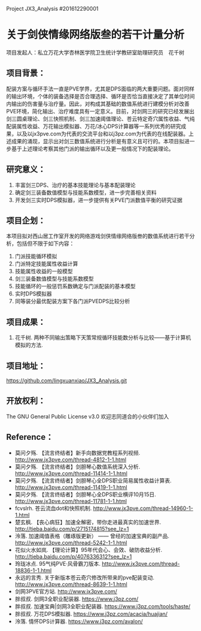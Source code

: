 Project JX3_Analysis #201612290001

# 关于剑侠情缘网络版叁的若干计量分析

项目发起人：私立万花大学杏林医学院卫生统计学教研室助理研究员　花千树

## 项目背景：
配装方案与循环手法一直是PVE学界，尤其是DPS面临的两大重要问题。面对同样的输出环境，个体的装备选择是否合理选择、循环是否恰当直接决定了其单位时间内输出的伤害量与治疗量。因此，对构成其基础的数值系统进行建模分析对改善PVE环境，简化输出、治疗难度具有一定意义。目前，对剑网三的研究已经发展出剑三圆桌理论、剑三快照机制、剑三加速阈值理论、苍云特定奇穴属性收益、气纯配装属性收益、万花输出模拟器、万花/冰心DPS计算器等一系列优秀的研究成果，以及以jx3pve.com为代表的交流平台和以j3pz.com为代表的在线配装器。上述成果的涌现，显示出对剑三数值系统进行分析是有意义且可行的。本项目拟进一步基于上述理论考察其他门派的输出循环以及更一般情况下的配装理论。

## 研究意义：
1. 丰富剑三DPS、治疗的基本技能理论与基本配装理论
2. 确定剑三装备数值模型与技能系数模型，进一步完善相关资料
3. 开发剑三实时DPS模拟器，进一步提供有关PVE门派数值平衡的研究证据

## 项目企划：
本项目拟对西山居工作室开发的网络游戏剑侠情缘网络版叁的数值系统进行若干分析，包括但不限于如下内容：

1. 门派技能循环模拟
2. 门派特定技能属性收益计算
3. 技能属性收益的一般模型
4. 剑三装备数值模型与技能系数模型
5. 技能循环的一般惩罚系数确定与门派配装的基本模型
6. 实时DPS模拟器
7. 同等装分最优配装方案下各门派PVEDPS比较分析

## 项目成果：
1. 花千树. 两种不同输出策略下天策常规循环技能数分析与比较——基于计算机模拟的方法. 

## 项目地址：
https://github.com/lingxuanxiao/JX3_Analysis.git

## 开放权利：
The GNU General Public License v3.0
欢迎志同道合的小伙伴们加入

## Reference：
* 莫问夕殇. 【流言终结者】新手向数据党教程系列视频. http://www.jx3pve.com/thread-4812-1-1.html
* 莫问夕殇. 【流言终结者】剑胆琴心数值系统深入分析. http://www.jx3pve.com/thread-11414-1-1.html
* 莫问夕殇. 【流言终结者】剑胆琴心全DPS职业简易属性收益计算表. http://www.jx3pve.com/thread-11419-1-1.html
* 莫问夕殇. 【流言终结者】剑胆琴心全DPS职业横评10月15日. http://www.jx3pve.com/thread-11781-1-1.html
* fcvslrh. 苍云流血dot和快照机制. http://www.jx3pve.com/thread-14960-1-1.html
* 楚玄枫. 【丧心病狂】加速全解密，带你走进最真实的加速世界. http://tieba.baidu.com/p/2715174815?see_lz=1
* 泠落. 加速阈值表格（雕琢版更新） —— 曾经的加速宝典的副产品. http://www.jx3pve.com/thread-5242-1-1.html
* 花似火水如岚. 【理论计算】95年代会心、会效、破防收益分析. http://tieba.baidu.com/p/4076336312?see_lz=1
* 玲珑冰点. 95气纯PVE·风骨霸刀版本. http://www.jx3pve.com/thread-18836-1-1.html
* 永远的言秀. 关于新版本苍云奇穴修改所带来的pve配装变动. http://www.jx3pve.com/thread-8639-1-1.html
* 剑网3PVE官方站. http://www.jx3pve.com/
* 胖叔叔. 剑网3全职业配装器. https://www.j3pz.com/
* 胖叔叔. 加速宝典|剑网3全职业配装器. https://www.j3pz.com/tools/haste/
* 胖叔叔. 万花DPS模拟器. https://www.j3pz.com/acacia/huajian/
* 泠落. 情怀DPS计算器. https://www.j3pz.com/avalon/

